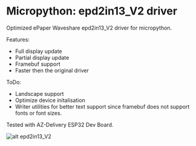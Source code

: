 # Micropython: epd2in13_V2 driver

Optimized ePaper Waveshare epd2in13_V2 driver for micropython.

Features: 
- Full display update
- Partial display update
- Framebuf support
- Faster then the original driver

ToDo:
- Landscape support
- Optimize device initalisation
- Writer utilities for better text support since framebuf does not support fonts or font sizes. 

Tested with AZ-Delivery ESP32 Dev Board.

![alt epd2in13_V2](https://i.ibb.co/M6853fg/temp-Image8-Zp-D0k.jpg)
